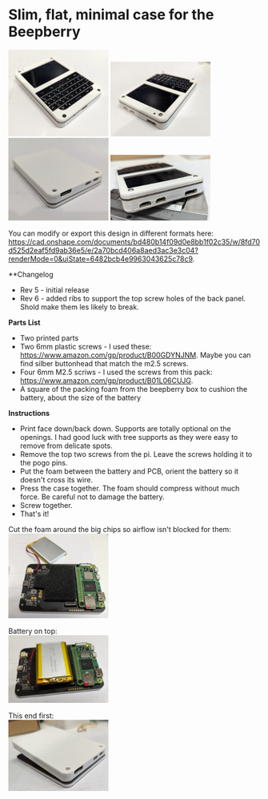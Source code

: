 # Slim, flat, minimal case for the Beepberry
<img src=images/01.jpg width=200> <img src=images/02.jpg width=200>  
<img src=images/03.jpg width=200> <img src=images/04.jpg width=200>  
  
You can modify or export this design in different formats here: https://cad.onshape.com/documents/bd480b14f09d0e8bb1f02c35/w/8fd70d525d2eaf5fd9ab36e5/e/2a70bcd406a8aed3ac3e3c04?renderMode=0&uiState=6482bcb4e9963043625c78c9.  

**Changelog
* Rev 5 - initial release
* Rev 6 - added ribs to support the top screw holes of the back panel. Shold make them les likely to break.
  
**Parts List**
* Two printed parts
* Two 6mm plastic screws - I used these: https://www.amazon.com/gp/product/B00GDYNJNM.  Maybe you can find silber buttonhead that match the m2.5 screws.
* Four 6mm M2.5 scriws - I used the screws from this pack: https://www.amazon.com/gp/product/B01L06CUJG.
* A square of the packing foam from the beepberry box to cushion the battery, about the size of the battery

**Instructions**
* Print face down/back down. Supports are totally optional on the openings.  I had good luck with tree supports as they were easy to remove from delicate spots.
* Remove the top two screws from the pi.  Leave the screws holding it to the pogo pins.
* Put the foam between the battery and PCB, orient the battery so it doesn't cross its wire.
* Press the case together.  The foam should compress without much force.  Be careful not to damage the battery.
* Screw together.
* That's it!
  
Cut the foam around the big chips so airflow isn't blocked for them:  
<img src=images/06.jpg width=200>  
  
Battery on top:  
<img src=images/07.jpg width=200>  

This end first:  
<img src=images/05.jpg width=200>  
  
